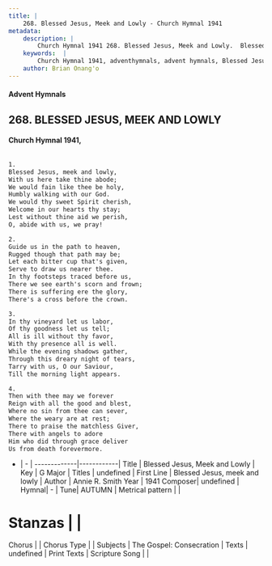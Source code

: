 ```yaml
---
title: |
    268. Blessed Jesus, Meek and Lowly - Church Hymnal 1941
metadata:
    description: |
        Church Hymnal 1941 268. Blessed Jesus, Meek and Lowly.  Blessed Jesus, meek and lowly,  With us here take thine abode;  We would fain like thee be holy,  Humbly walking with our God.  We would thy sweet Spirit cherish,  Welcome in our hearts thy stay;  Lest without thine aid we perish,  O, abide with us, we pray!  
    keywords:  |
        Church Hymnal 1941, adventhymnals, advent hymnals, Blessed Jesus, Meek and Lowly, Blessed Jesus, meek and lowly. 
    author: Brian Onang'o
---
```


#### Advent Hymnals
## 268. BLESSED JESUS, MEEK AND LOWLY
####  Church Hymnal 1941,

```txt

1.
Blessed Jesus, meek and lowly, 
With us here take thine abode; 
We would fain like thee be holy, 
Humbly walking with our God. 
We would thy sweet Spirit cherish, 
Welcome in our hearts thy stay; 
Lest without thine aid we perish, 
O, abide with us, we pray! 

2.
Guide us in the path to heaven, 
Rugged though that path may be; 
Let each bitter cup that's given, 
Serve to draw us nearer thee. 
In thy footsteps traced before us, 
There we see earth's scorn and frown; 
There is suffering ere the glory, 
There's a cross before the crown. 

3.
In thy vineyard let us labor, 
Of thy goodness let us tell; 
All is ill without thy favor, 
With thy presence all is well. 
While the evening shadows gather, 
Through this dreary night of tears, 
Tarry with us, O our Saviour, 
Till the morning light appears. 

4.
Then with thee may we forever 
Reign with all the good and blest, 
Where no sin from thee can sever, 
Where the weary are at rest; 
There to praise the matchless Giver, 
There with angels to adore 
Him who did through grace deliver 
Us from death forevermore.


```

- |   -  |
-------------|------------|
Title | Blessed Jesus, Meek and Lowly |
Key | G Major |
Titles | undefined |
First Line | Blessed Jesus, meek and lowly |
Author | Annie R. Smith
Year | 1941
Composer| undefined |
Hymnal|  - |
Tune| AUTUMN |
Metrical pattern | |
# Stanzas |  |
Chorus |  |
Chorus Type |  |
Subjects | The Gospel: Consecration |
Texts | undefined |
Print Texts | 
Scripture Song |  |
    
